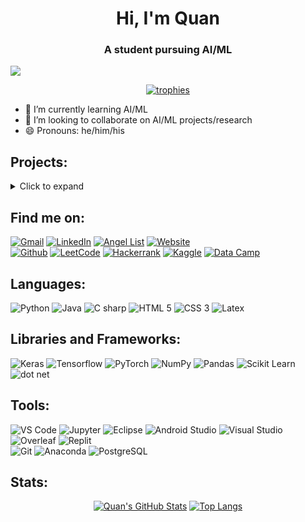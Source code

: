 <h1 align="center">Hi, I'm Quan</h1>
<h3 align="center">A student pursuing AI/ML</h3>

<!-- ![](https://visitor-badge.laobi.icu/badge?page_id=QuanHNguyen232.QuanHNguyen232) -->
![](https://img.shields.io/github/followers/QuanHNguyen232?label=Follow&style=social)


<!-- ############################################################ -->
<!-- ######################### TROPHIES ######################### -->
<!-- ############################################################ -->
<p align="center"> <a href="https://github.com/ryo-ma/github-profile-trophy"><img src="https://github-profile-trophy.vercel.app/?username=QuanHNguyen232&row=1&no-bg=false&no-frame=false&theme=juicyfresh" alt="trophies" /></a> </p>



<!-- ############################################################ -->
<!-- ####################### INTRODUCTION ####################### -->
<!-- ############################################################ -->
- 🌱 I’m currently learning AI/ML
- 👯 I’m looking to collaborate on AI/ML projects/research
- 😄 Pronouns: he/him/his


<!-- ############################################################ -->
<!-- ######################### PROJECTS ######################### -->
<!-- ############################################################ -->
## Projects:
<details>
<summary>Click to expand</summary>

<ol type="1">
 <li>
 <details>
  <summary markdown="span"><b>[Mar 2022]</b> CSV/XLSX to HTML (<a href="https://github.com/Gettysburg-College/csv_xlsx_to_html">Github</a>)</summary>
  
  * Converted data from csv/xlsx file and export as HTML string of list of students on Dean's Honor and Commendation List, grouping based on their cohort.
 </details>
 </li>
 
 <li>
 <details>
  <summary markdown="span"><b>[Feb 2022]</b> Football player classification (<a href="https://github.com/QuanHNguyen232/NFL-Analysis">Github</a>)</summary>
  
  * Predicted NFL team winning rate based on team statistics from the 2021 season by using <b>Linear, Ridge, and Lasso</b> regressions. Accuracy: 68.2\%.
  * Classified individual NFL players into their correct position based on their individual statistics using classification models: <b>KNN, SVM, Naïve Bayes, and Random Forest</b>. Accuracy: 77.1\%.
  * Oversampled to balance data of each class in classification problem.
 </details>
 </li>
 
 <li>
 <details>
  <summary markdown="span"><b>[Nov 2021]</b> Course cluster IDS90 (<a href="https://github.com/QuanHNguyen232/Course-cluster-IDS90">Github</a>)</summary>
  
  * Prompt user to add income and spending each month and save data in JSON file with JavaFX for GUI.
  * Exported data as PDF file, listing all transactions and a bar chart based on data.
 </details>
 </li>
</ol>

 </details>


<!-- ############################################################ -->
<!-- ########################### INFO ########################### -->
<!-- ############################################################ -->
<!-- https://github.com/iconic/open-iconic/tree/master/svg -->
## Find me on:
<div>
<a href="mailto:quan.nh2002@gmail.com" target="_blank"><img alt="Gmail" src="https://img.shields.io/badge/Gmail-D14836?style=for-the-badge&logo=gmail&logoColor=white"/></a>
<a href="https://www.linkedin.com/in/quan-h-nguyen/" target="_blank"><img alt="LinkedIn" src="https://img.shields.io/badge/LinkedIn-0077B5?style=for-the-badge&logo=linkedin&logoColor=white"/></a>
<a href="https://angel.co/u/quan-nguyen-71" target="_blank"><img alt="Angel List" src="https://img.shields.io/badge/AngelList-000000?style=for-the-badge&logo=angellist&logoColor=white"/></a>
<a href="https://quanhnguyen232.github.io/" target="_blank" target="_blank"><img alt="Website" src="https://img.shields.io/badge/website-00CED1?style=for-the-badge&logo=githubpages&logoColor=black"/></a>
</div>
<div>
<a href="https://github.com/QuanHNguyen232" target="_blank"><img alt="Github" src="https://img.shields.io/badge/GitHub-181717?style=for-the-badge&logo=github&logoColor=white"/></a>
<a href="https://leetcode.com/QuanHNguyen232/" target="_blank"><img alt="LeetCode" src="https://img.shields.io/badge/-LeetCode-FFA116?style=for-the-badge&logo=LeetCode&logoColor=black"/></a>
<a href="https://www.hackerrank.com/QuanHNguyen232/" target="_blank"><img alt="Hackerrank" src="https://img.shields.io/badge/-Hackerrank-00EA64?style=for-the-badge&logo=HackerRank&logoColor=000000"/></a>
<a href="https://www.kaggle.com/quanhnguyen232/" target="_blank"><img alt="Kaggle" src="https://img.shields.io/badge/Kaggle-20BEFF?style=for-the-badge&logo=Kaggle&logoColor=white"/></a>
<a href="https://www.datacamp.com/profile/quannh2002/" target="_blank"><img alt="Data Camp" src="https://img.shields.io/badge/DataCamp-03EF62?style=for-the-badge&logo=datacamp&logoColor=black"/></a>

</div>

<!-- ############################################################ -->
<!-- ################## PROGRAMING LANGUAGES #################### -->
<!-- ############################################################ -->
## Languages:
<div>
<img alt="Python" src="https://img.shields.io/badge/Python-3776AB?style=for-the-badge&logo=python&logoColor=white" />
<img alt="Java" src="https://img.shields.io/badge/Java-ED8B00?style=for-the-badge&logo=java&logoColor=white" />
<img alt="C sharp" src="https://img.shields.io/badge/C%23-239120?style=for-the-badge&logo=c-sharp&logoColor=white" />
<img alt="HTML 5" src="https://img.shields.io/badge/HTML5-E34F26?style=for-the-badge&logo=html5&logoColor=white" />
<img alt="CSS 3" src="https://img.shields.io/badge/CSS3-1572B6?&style=for-the-badge&logo=css3&logoColor=white" />
<img alt="Latex" src="https://img.shields.io/badge/Latex-008080?style=for-the-badge&logo=latex&logoColor=white" />
</div>

<!-- ############################################################ -->
<!-- #################### LIBS & FRAMEWORKS ##################### -->
<!-- ############################################################ -->
## Libraries and Frameworks:
<div>
<img alt="Keras" src="https://img.shields.io/badge/Keras-D00000?style=for-the-badge&logo=keras&logoColor=white" />
<img alt="Tensorflow" src="https://img.shields.io/badge/TensorFlow-FF6F00?style=for-the-badge&logo=tensorflow&logoColor=white" />
<img alt="PyTorch" src="https://img.shields.io/badge/PyTorch-EE4C2C?style=for-the-badge&logo=tensorflow&logoColor=white" />
<img alt="NumPy" src="https://img.shields.io/badge/NumPy-013243?style=for-the-badge&logo=numpy&logoColor=white" />
<img alt="Pandas" src="https://img.shields.io/badge/Pandas-150458?style=for-the-badge&logo=pandas&logoColor=white" />
<img alt="Scikit Learn" src="https://img.shields.io/badge/scikit--learn-F7931E?style=for-the-badge&logo=scikitlearn&logoColor=white" />
<img alt="dot net" src="https://img.shields.io/badge/.NET-5C2D91?style=for-the-badge&logo=.net&logoColor=white" />
</div>

<!-- ############################################################ -->
<!-- ########################## TOOLS ########################### -->
<!-- ############################################################ -->
## Tools:
<div>
<img alt="VS Code" src="https://img.shields.io/badge/Visual_Studio_Code-007ACC?style=for-the-badge&logo=visual%20studio%20code&logoColor=white" />
<img alt="Jupyter" src="https://img.shields.io/badge/Jupyter-F37626?style=for-the-badge&logo=jupyter&logoColor=white" />
<img alt="Eclipse" src="https://img.shields.io/badge/Eclipse-2C2255?style=for-the-badge&logo=eclipse&logoColor=white" />
<img alt="Android Studio" src="https://img.shields.io/badge/Android_Studio-3DDC84?style=for-the-badge&logo=androidstudio&logoColor=white" />
<img alt="Visual Studio" src="https://img.shields.io/badge/Visual_Studio-5C2D91?style=for-the-badge&logo=visual%20studio&logoColor=white" />
<img alt="Overleaf" src="https://img.shields.io/badge/Overleaf-47A141?style=for-the-badge&logo=Overleaf&logoColor=white" />
<img alt="Replit" src="https://img.shields.io/badge/replit-667881?style=for-the-badge&logo=replit&logoColor=white" />
</div>
<div>
<img alt="Git" src="https://img.shields.io/badge/GIT-E44C30?style=for-the-badge&logo=git&logoColor=white" />
<img alt="Anaconda" src="https://img.shields.io/badge/Anaconda-44A833?style=for-the-badge&logo=anaconda&logoColor=white" />
<img alt="PostgreSQL" src="https://img.shields.io/badge/PostgreSQL-316192?style=for-the-badge&logo=postgresql&logoColor=white" />
</div>

<!-- ############################################################ -->
<!-- ######################## REPO STATS ######################## -->
<!-- ############################################################ -->
<!--
[![Readme Card](https://github-readme-stats.vercel.app/api/pin/?username=QuanHNguyen232&show_owner=true&repo=Leetcode_soln)](https://github.com/anuraghazra/github-readme-stats) -->



<!-- ############################################################ -->
<!-- ######################## GITHUB STATS ###################### -->
<!-- ############################################################ -->
## Stats:
<div align="center">

[![Quan's GitHub Stats](https://awesome-github-stats.azurewebsites.net/user-stats/QuanHNguyen232?cardType=github&theme=react)](https://git.io/awesome-stats-card)
[![Top Langs](https://github-readme-stats.vercel.app/api/top-langs/?username=QuanHNguyen232&theme=react&layout=compact&langs_count=5)](https://github.com/anuraghazra/github-readme-stats)
<!-- [![GitHub Streak](http://github-readme-streak-stats.herokuapp.com?user=QuanHNguyen232&theme=react&date_format=M%20j%5B%2C%20Y%5D)](https://git.io/streak-stats) -->
</div>






<!-- ############################################################ -->
<!-- ########################## SOURCES ######################### -->
<!-- ############################################################ -->
<!-- 
https://dev.to/charalambosioannou/create-a-dynamic-github-profile-readme-il5
https://github.com/anuraghazra/github-readme-stats
https://github.com/abhisheknaiidu/awesome-github-profile-readme
https://medium.com/swlh/how-to-create-a-self-updating-readme-md-for-your-github-profile-f8b05744ca91

##### Beautiful Badges #####
Syntax: https://shields.io/
Icon+Color: https://simpleicons.org/
Logo: https://github.com/simple-icons/simple-icons/blob/develop/slugs.md
Sample: https://dev.to/envoy_/150-badges-for-github-pnk
Most beautiful gray background: E0E0E0
-->

<!-- ############################################################ -->
<!-- ########################## OBSOLETE ######################## -->
<!-- ############################################################ -->
<!-- **QuanHNguyen232/QuanHNguyen232** is a ✨ _special_ ✨ repository because its `README.md` (this file) appears on your GitHub profile.
Here are some ideas to get you started:
- 🔭 I’m currently working on ...
- 🤔 I’m looking for help with ...
- 💬 Ask me about ...
- ⚡ Fun fact: ... 
-->

<!--[![Quan's GitHub stats](https://github-readme-stats.vercel.app/api?username=QuanHNguyen232&show_icons=true&theme=algolia)](https://github.com/anuraghazra/github-readme-stats)
![Top Langs](https://github-readme-stats.vercel.app/api/top-langs/?username=QuanHNguyen232&theme=algolia)-->

<!-- [**March 2021 - Present**]:
  * Build mobilie application with React Native which warns users of early forest fire.
  * [Google Play Link](https://play.google.com/store/apps/details?id=vnfis.com.vn.phscr_gla&hl=en&gl=US)
  * [Appstore Link](https://apps.apple.com/us/app/hotspot-gla/id1572979362) (will be updated in the future) -->
  
  
<!--
<p align="center">
<img src="https://raw.githubusercontent.com/github/explore/80688e429a7d4ef2fca1e82350fe8e3517d3494d/topics/python/python.png" alt="Python" height="40" style="vertical-align:top; margin:4px;">
<img src="https://raw.githubusercontent.com/github/explore/80688e429a7d4ef2fca1e82350fe8e3517d3494d/topics/tensorflow/tensorflow.png" alt="Tensorflow" height="40" style="vertical-align:top; margin:4px;">
<img src="https://raw.githubusercontent.com/github/explore/80688e429a7d4ef2fca1e82350fe8e3517d3494d/topics/scikit-learn/scikit-learn.png" alt="Scikit Learn" height="40" style="vertical-align:top; margin:4px;">
<img src="https://raw.githubusercontent.com/github/explore/80688e429a7d4ef2fca1e82350fe8e3517d3494d/topics/opencv/opencv.png" alt="Open CV" height="40" style="vertical-align:top; margin:4px;">
<img src="https://raw.githubusercontent.com/github/explore/80688e429a7d4ef2fca1e82350fe8e3517d3494d/topics/visual-studio-code/visual-studio-code.png" alt="VS Code" height="40" style="vertical-align:top; margin:4px;">
<img src="https://raw.githubusercontent.com/github/explore/80688e429a7d4ef2fca1e82350fe8e3517d3494d/topics/jupyter-notebook/jupyter-notebook.png" alt="Jupyter Notebook" height="40" style="vertical-align:top; margin:4px;">
</p>
-->

<!--
### Others
<p align="center">
<img src="https://raw.githubusercontent.com/github/explore/80688e429a7d4ef2fca1e82350fe8e3517d3494d/topics/latex/latex.png" alt="LaTex" height="40" style="vertical-align:top; margin:4px;">
</p> -->

<!--
### Web development
<p align="center">
<img src="https://raw.githubusercontent.com/github/explore/80688e429a7d4ef2fca1e82350fe8e3517d3494d/topics/html/html.png" alt="HTML" height="40" style="vertical-align:top; margin:4px;">
<img src="https://raw.githubusercontent.com/github/explore/80688e429a7d4ef2fca1e82350fe8e3517d3494d/topics/css/css.png" alt="CSS" height="40" style="vertical-align:top; margin:4px;">
<img src="https://raw.githubusercontent.com/github/explore/80688e429a7d4ef2fca1e82350fe8e3517d3494d/topics/aspnet/aspnet.png" alt="asp dot net" height="40" style="vertical-align:top; margin:4px;">
<img src="https://raw.githubusercontent.com/github/explore/80688e429a7d4ef2fca1e82350fe8e3517d3494d/topics/java/java.png" alt="Java" height="40" style="vertical-align:top; margin:4px;">
<img src="https://raw.githubusercontent.com/github/explore/80688e429a7d4ef2fca1e82350fe8e3517d3494d/topics/sql/sql.png" alt="SQL" height="40" style="vertical-align:top; margin:4px;">
<img src="https://raw.githubusercontent.com/github/explore/80688e429a7d4ef2fca1e82350fe8e3517d3494d/topics/postgresql/postgresql.png" alt="PostgreSQL" height="40" style="vertical-align:top; margin:4px;">
</p>
-->
